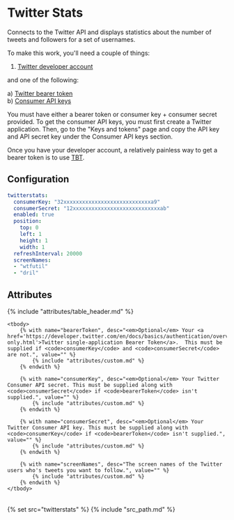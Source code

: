 # Twitter Stats

Connects to the Twitter API and displays statistics about the number of tweets and followers for a set of usernames.

To make this work, you'll need a couple of things:

1. [Twitter developer account](https://developer.twitter.com/content/developer-twitter/en.html)

and one of the following:

a) [Twitter bearer token](https://developer.twitter.com/en/docs/basics/authentication/overview/application-only)<br/>
b) [Consumer API keys](https://developer.twitter.com/en/docs/basics/authentication/guides/access-tokens)

You must have either a bearer token or consumer key + consumer secret provided.  To get the consumer API keys, you must first create a Twitter application.  Then, go to the "Keys and tokens" page and copy the API key and API secret key under the Consumer API keys section.

Once you have your developer account, a relatively painless way to get a
bearer token is to use [TBT](https://github.com/Trinergy/twitter_bearer_token).

## Configuration

```yaml
twitterstats:
  consumerKey: "32xxxxxxxxxxxxxxxxxxxxxxxxxxxxa9"
  consumerSecret: "12xxxxxxxxxxxxxxxxxxxxxxxxxxxxab"
  enabled: true
  position:
    top: 0
    left: 1
    height: 1
    width: 1
  refreshInterval: 20000
  screenNames:
  - "wtfutil"
  - "dril"
```

## Attributes

<table>
    {% include "attributes/table_header.md" %}

    <tbody>
        {% with name="bearerToken", desc="<em>Optional</em> Your <a href='https://developer.twitter.com/en/docs/basics/authentication/overview/application-only.html'>Twitter single-application Bearer Token</a>.  This must be supplied if <code>consumerKey</code> and <code>consumerSecret</code> are not.", value="" %}
            {% include "attributes/custom.md" %}
        {% endwith %}

        {% with name="consumerKey", desc="<em>Optional</em> Your Twitter Consumer API secret. This must be supplied along with <code>consumerSecret</code> if <code>bearerToken</code> isn't supplied.", value="" %}
            {% include "attributes/custom.md" %}
        {% endwith %}

        {% with name="consumerSecret", desc="<em>Optional</em> Your Twitter Consumer API key. This must be supplied along with <code>consumerKey</code> if <code>bearerToken</code> isn't supplied.", value="" %}
            {% include "attributes/custom.md" %}
        {% endwith %}

        {% with name="screenNames", desc="The screen names of the Twitter users who's tweets you want to follow.", value="" %}
            {% include "attributes/custom.md" %}
        {% endwith %}
    </tbody>
</table>

{% set src="twitterstats" %}
{% include "src_path.md" %}